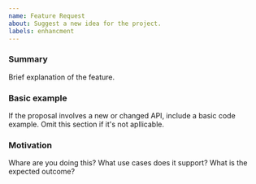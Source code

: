```yaml
---
name: Feature Request
about: Suggest a new idea for the project.
labels: enhancment
---
```


### Summary

Brief explanation of the feature.

### Basic example

If the proposal involves a new or changed API, include a basic code example.
Omit this section if it's not apllicable.

### Motivation

Whare are you doing this? What use cases does it support? What is the expected outcome?
